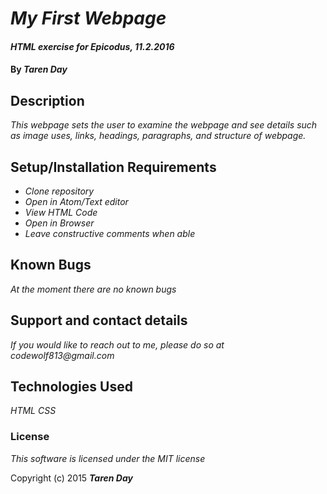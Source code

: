 # _My First Webpage_

#### _HTML exercise for Epicodus, 11.2.2016_

#### By _**Taren Day**_

## Description

_This webpage sets the user to examine the webpage and see details such as image uses, links, headings, paragraphs, and structure of webpage._

## Setup/Installation Requirements

* _Clone repository_
* _Open in Atom/Text editor_
* _View HTML Code_
* _Open in Browser_
* _Leave constructive comments when able_



## Known Bugs

_At the moment there are no known bugs_

## Support and contact details

_If you would like to reach out to me, please do so at codewolf813@gmail.com_

## Technologies Used

_HTML_
_CSS_

### License

*This software is licensed under the MIT license*

Copyright (c) 2015 **_Taren Day_**
